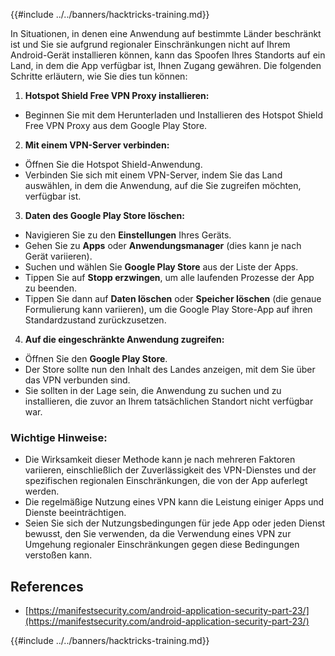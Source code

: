 {{#include ../../banners/hacktricks-training.md}}

In Situationen, in denen eine Anwendung auf bestimmte Länder beschränkt ist und Sie sie aufgrund regionaler Einschränkungen nicht auf Ihrem Android-Gerät installieren können, kann das Spoofen Ihres Standorts auf ein Land, in dem die App verfügbar ist, Ihnen Zugang gewähren. Die folgenden Schritte erläutern, wie Sie dies tun können:

1. **Hotspot Shield Free VPN Proxy installieren:**

- Beginnen Sie mit dem Herunterladen und Installieren des Hotspot Shield Free VPN Proxy aus dem Google Play Store.

2. **Mit einem VPN-Server verbinden:**

- Öffnen Sie die Hotspot Shield-Anwendung.
- Verbinden Sie sich mit einem VPN-Server, indem Sie das Land auswählen, in dem die Anwendung, auf die Sie zugreifen möchten, verfügbar ist.

3. **Daten des Google Play Store löschen:**

- Navigieren Sie zu den **Einstellungen** Ihres Geräts.
- Gehen Sie zu **Apps** oder **Anwendungsmanager** (dies kann je nach Gerät variieren).
- Suchen und wählen Sie **Google Play Store** aus der Liste der Apps.
- Tippen Sie auf **Stopp erzwingen**, um alle laufenden Prozesse der App zu beenden.
- Tippen Sie dann auf **Daten löschen** oder **Speicher löschen** (die genaue Formulierung kann variieren), um die Google Play Store-App auf ihren Standardzustand zurückzusetzen.

4. **Auf die eingeschränkte Anwendung zugreifen:**
- Öffnen Sie den **Google Play Store**.
- Der Store sollte nun den Inhalt des Landes anzeigen, mit dem Sie über das VPN verbunden sind.
- Sie sollten in der Lage sein, die Anwendung zu suchen und zu installieren, die zuvor an Ihrem tatsächlichen Standort nicht verfügbar war.

### Wichtige Hinweise:

- Die Wirksamkeit dieser Methode kann je nach mehreren Faktoren variieren, einschließlich der Zuverlässigkeit des VPN-Dienstes und der spezifischen regionalen Einschränkungen, die von der App auferlegt werden.
- Die regelmäßige Nutzung eines VPN kann die Leistung einiger Apps und Dienste beeinträchtigen.
- Seien Sie sich der Nutzungsbedingungen für jede App oder jeden Dienst bewusst, den Sie verwenden, da die Verwendung eines VPN zur Umgehung regionaler Einschränkungen gegen diese Bedingungen verstoßen kann.

## References

- [https://manifestsecurity.com/android-application-security-part-23/](https://manifestsecurity.com/android-application-security-part-23/)

{{#include ../../banners/hacktricks-training.md}}
